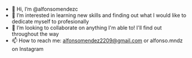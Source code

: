 - 👋 Hi, I’m @alfonsomendezc
- 👀 I’m interested in learning new skills and finding out what I would like to dedicate myself to profesionally
- 💞️ I’m looking to collaborate on anything I'm able to! I'll find out throughout the way 
- 📫 How to reach me: alfonsomendez2209@gmail.com or alfonso.mndz on Instagram

